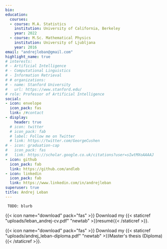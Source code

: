```yaml
---
bio: 
education:
  courses:
  - course: M.A. Statistics
    institution: University of California, Berkeley
    year: 2022
  - course: M.Sc. Mathematical Physics
    institution: University of Ljubljana
    year: 2016
email: "andrejleban@gmail.com"
highlight_name: true
# interests:
# - Artificial Intelligence
# - Computational Linguistics
# - Information Retrieval
# # organizations:
# - name: Stanford University
#   url: https://www.stanford.edu/
# role: Professor of Artificial Intelligence
social:
- icon: envelope
  icon_pack: fas
  link: /#contact
- display:
    header: true
  # icon: twitter
  # icon_pack: fab
  # label: Follow me on Twitter
  # link: https://twitter.com/GeorgeCushen
# - icon: graduation-cap
#   icon_pack: fas
#   link: https://scholar.google.co.uk/citations?user=sIwtMXoAAAAJ
- icon: github
  icon_pack: fab
  link: https://github.com/andleb
- icon: linkedin
  icon_pack: fab
  link: https://www.linkedin.com/in/andrejleban
superuser: true
title: Andrej Leban
---
```


` TODO: blurb`

{{< icon name="download" pack="fas" >}} Download my {{< staticref "uploads/leban_andrej-cv.pdf" "newtab" >}}resumé{{< /staticref >}}.

{{< icon name="download" pack="fas" >}} Download my {{< staticref "uploads/andrej_leban-diploma.pdf" "newtab" >}}Master's thesis (Diploma){{< /staticref >}}.
